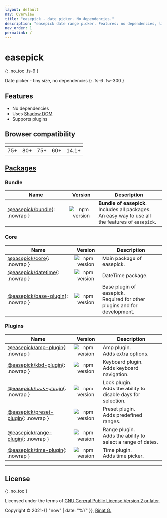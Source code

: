 ```yaml
---
layout: default
nav: Overview
title: "easepick - date picker. No dependencies."
description: "easepick date range picker. Features: no dependencies, lightweight size, supports plugins."
nav_order: 1
permalink: /
---
```


# easepick
{: .no_toc .fs-9 }

Date picker - tiny size, no dependencies
{: .fs-6 .fw-300 }

<div style="text-align: center; font-size: 25px; display: block; margin-bottom: 15px;">
  <div id="index-demo" class="demo-wrapper" data-cfg="index"></div>
</div>

## Features

- No dependencies
- Uses [Shadow DOM](https://developer.mozilla.org/en-US/docs/Web/Web_Components/Using_shadow_DOM)
- Supports plugins

## Browser compatibility

<table>
  <thead>
    <tr>
      <th style="text-align: center">
        <div class="browser-icon chrome-icon"></div>
      </th>
      <th style="text-align: center">
        <div class="browser-icon edge-icon"></div>
      </th>
      <th style="text-align: center">
        <div class="browser-icon firefox-icon"></div>
      </th>
      <th style="text-align: center">
        <div class="browser-icon opera-icon"></div>
      </th>
      <th style="text-align: center">
        <div class="browser-icon safari-icon"></div>
      </th>
    </tr>
  </thead>
  <tbody>
    <tr>
      <td style="text-align: center">
        <!-- chrome version -->
        75+
      </td>
      <td style="text-align: center">
        <!-- edge version -->
        80+
      </td>
      <td style="text-align: center">
        <!-- firefox version -->
        75+
      </td>
      <td style="text-align: center">
        <!-- opera version -->
        60+
      </td>
      <td style="text-align: center">
        <!-- safari version -->
        14.1+
      </td>
    </tr>
  </tbody>
</table>

## [Packages](/packages)

### Bundle

| Name | Version | Description
| --- | :---: | ---
| [@easepick/bundle](/packages/bundle){: .nowrap } | ![npm version](https://badge.fury.io/js/@easepick%2Fbundle.svg) | **Bundle of easepick**. Includes all packages.<br/> An easy way to use all the features of `easepick`.

### Core

| Name | Version | Description
| --- | :---: | ---
| [@easepick/core](/packages/core){: .nowrap } | ![npm version](https://badge.fury.io/js/@easepick%2Fcore.svg) | Main package of easepick. 
| [@easepick/datetime](/packages/datetime){: .nowrap } | ![npm version](https://badge.fury.io/js/@easepick%2Fdatetime.svg) | DateTime package. 
| [@easepick/base-plugin](/packages/base-plugin){: .nowrap } | ![npm version](https://badge.fury.io/js/@easepick%2Fbase-plugin.svg) | Base plugin of easepick. <br/> Required for other plugins and for development. 

### Plugins

| Name | Version | Description
| --- | :---: | ---
| [@easepick/amp-plugin](/packages/amp-plugin){: .nowrap } | ![npm version](https://badge.fury.io/js/@easepick%2Famp-plugin.svg) | Amp plugin. <br/> Adds extra options.
| [@easepick/kbd-plugin](/packages/kbd-plugin){: .nowrap } | ![npm version](https://badge.fury.io/js/@easepick%2Fkbd-plugin.svg) | Keyboard plugin. <br/> Adds keyboard navigation.
| [@easepick/lock-plugin](/packages/lock-plugin){: .nowrap } | ![npm version](https://badge.fury.io/js/@easepick%2Flock-plugin.svg) | Lock plugin. <br/> Adds the ability to disable days for selection.
| [@easepick/preset-plugin](/packages/preset-plugin){: .nowrap } | ![npm version](https://badge.fury.io/js/@easepick%2Fpreset-plugin.svg) | Preset plugin. <br/> Adds predefined ranges.
| [@easepick/range-plugin](/packages/range-plugin){: .nowrap } | ![npm version](https://badge.fury.io/js/@easepick%2Frange-plugin.svg) | Range plugin. <br/> Adds the ability to select a range of dates.
| [@easepick/time-plugin](/packages/time-plugin){: .nowrap } | ![npm version](https://badge.fury.io/js/@easepick%2Ftime-plugin.svg) | Time plugin. <br/> Adds time picker.

---

## License
{: .no_toc }

Licensed under the terms of [GNU General Public License Version 2 or later](http://www.gnu.org/licenses/gpl.html). 

Copyright &copy; 2021-{{ "now" | date: "%Y" }}, [Rinat G.](https://github.com/wakirin)